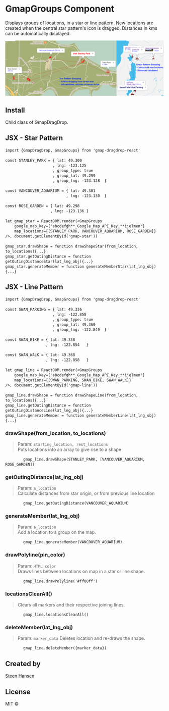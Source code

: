 # GmapGroups Component

Displays groups of locations, in a star or line pattern. New locations are created when the central star pattern's icon is dragged. Distances in kms can be automatically displayed.

![visual explanation](https://github.com/steenhansen/gmap-dragdrop-react/blob/master/group_explain.png)

## Install

Child class of GmapDragDrop.

## JSX - Star Pattern

    import {GmapDragDrop, GmapGroups} from 'gmap-dragdrop-react'

    const STANLEY_PARK = { lat: 49.300
                         , lng: -123.125
                         , group_type: true
                         , group_lat: 49.299
                         , group_lng: -123.128  }

    const VANCOUVER_AQUARIUM = { lat: 49.301
                               , lng: -123.130	}

    const ROSE_GARDEN = { lat: 49.298
                        , lng: -123.136	}

    let gmap_star = ReactDOM.render(<GmapGroups
        google_map_key={"abcdefgh**_Google_Map_API_Key_**ijelmen"}
        map_locations={[STANLEY_PARK, VANCOUVER_AQUARIUM, ROSE_GARDEN]}
    />, document.getElementById('gmap-star'))

    gmap_star.drawShape = function drawShapeStar(from_location, to_locations){...}
    gmap_star.getOutingDistance = function getOutingDistanceStar(lat_lng_obj){...}
    gmap_star.generateMember = function generateMemberStar(lat_lng_obj){...}

## JSX - Line Pattern

    import {GmapDragDrop, GmapGroups} from 'gmap-dragdrop-react'

    const SWAN_PARKING = { lat: 49.336
                         , lng: -122.858
                         , group_type: true
                         , group_lat: 49.360
                         , group_lng: -122.849  }

    const SWAN_BIKE = { lat: 49.338
                      , lng: -122.854	}

    const SWAN_WALK = { lat: 49.368
                      , lng: -122.858	}

    let gmap_line = ReactDOM.render(<GmapGroups
        google_map_key={"abcdefgh**_Google_Map_API_Key_**ijelmen"}
        map_locations={[SWAN_PARKING, SWAN_BIKE, SWAN_WALK]}
    />, document.getElementById('gmap-line'))

    gmap_line.drawShape = function drawShapeLine(from_location, to_locations){...}
    gmap_line.getOutingDistance = function getOutingDistanceLine(lat_lng_obj){...}
    gmap_line.generateMember = function generateMemberLine(lat_lng_obj){...}

### drawShape(from_location, to_locations)

> Param: `starting_location, rest_locations`  
> Puts locations into an array to give rise to a shape

    		gmap_line.drawShape(STANLEY_PARK, [VANCOUVER_AQUARIUM, ROSE_GARDEN])

### getOutingDistance(lat_lng_obj)

> Param: `a_location`  
> Calculate distances from star origin, or from previous line location

    		gmap_line.getOutingDistance(VANCOUVER_AQUARIUM)

### generateMember(lat_lng_obj)

> Param: `a_location`  
> Add a location to a group on the map.

    		gmap_line.generateMember(VANCOUVER_AQUARIUM)

### drawPolyline(pin_color)

> Param: `HTML color`  
> Draws lines between locations on map in a star or line shape.

    		gmap_line.drawPolyline('#ff00ff')

### locationsClearAll()

> Clears all markers and their respective joining lines.

    		gmap_line.locationsClearAll()

### deleteMember(lat_lng_obj)

> Param: `marker_data`
> Deletes location and re-draws the shape.

    		gmap_line.deleteMember({marker_data})

## Created by

[Steen Hansen](https://github.com/steenhansen)

## License

MIT ©
